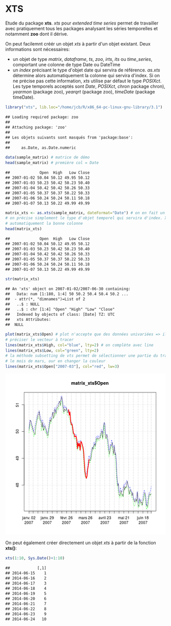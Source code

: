 XTS
========================================================

Etude du package __xts__. _xts_ pour _extended time series_ permet de travailler avec pratiquement tous les packages analysant les séries temporelles et notamment __zoo__ dont il dérive.

On peut facilemnt créér un objet _xts_ à partir d'un objet existant. Deux informations sont nécessaires:
- un objet de type _matrix_, _dataframe_, _ts_, _zoo_, _irts_, _its_ ou _time_series_, comportant une colonne de type Date ou DateTime
- un _index_ précisant le type d'objet date qui servira de référence. _as.xts_ détermine alors automatiquement la colonne qui servira d'index. Si on ne précise pas cette information, _xts_ utilise par défaut le type _POSIXct_. Les type temporels acceptés sont _Date_, _POSIXct_, _chron_ package chron), _yearmon_ (package zoo), _yearqrt_ (package zoo), _timeDate_ (package timeDate).


```r
library("xts", lib.loc="/home/jcb/R/x86_64-pc-linux-gnu-library/3.1")
```

```
## Loading required package: zoo
## 
## Attaching package: 'zoo'
## 
## Les objets suivants sont masqués from 'package:base':
## 
##     as.Date, as.Date.numeric
```

```r
data(sample_matrix) # matrice de démo
head(sample_matrix) # première col = Date
```

```
##             Open  High   Low Close
## 2007-01-02 50.04 50.12 49.95 50.12
## 2007-01-03 50.23 50.42 50.23 50.40
## 2007-01-04 50.42 50.42 50.26 50.33
## 2007-01-05 50.37 50.37 50.22 50.33
## 2007-01-06 50.24 50.24 50.11 50.18
## 2007-01-07 50.13 50.22 49.99 49.99
```

```r
matrix_xts <- as.xts(sample_matrix, dateFormat="Date") # on en fait un objet Xts
# on précise simplement le type d'objet temporel qui servira d'index. Xts trouve
# automatiquement la bonne colonne
head(matrix_xts)
```

```
##             Open  High   Low Close
## 2007-01-02 50.04 50.12 49.95 50.12
## 2007-01-03 50.23 50.42 50.23 50.40
## 2007-01-04 50.42 50.42 50.26 50.33
## 2007-01-05 50.37 50.37 50.22 50.33
## 2007-01-06 50.24 50.24 50.11 50.18
## 2007-01-07 50.13 50.22 49.99 49.99
```

```r
str(matrix_xts)
```

```
## An 'xts' object on 2007-01-02/2007-06-30 containing:
##   Data: num [1:180, 1:4] 50 50.2 50.4 50.4 50.2 ...
##  - attr(*, "dimnames")=List of 2
##   ..$ : NULL
##   ..$ : chr [1:4] "Open" "High" "Low" "Close"
##   Indexed by objects of class: [Date] TZ: UTC
##   xts Attributes:  
##  NULL
```

```r
plot(matrix_xts$Open) # plot n'accepte que des données univariées => il faut
# préciser le vecteur à tracer
lines(matrix_xts$High, col="blue", lty=2) # on complète avec line
lines(matrix_xts$Low, col="green", lty=2)
# la méthode subsetting de vts permet de sélectionner une partie du tracé, ici 
# le mois de mars, our en changer la couleur
lines(matrix_xts$Open["2007-03"], col="red", lw=3)
```

![plot of chunk test](figure/test.png) 

On peut également créer directement un objet _xts_ à partir de la fonction __xts()__:


```r
xts(1:10, Sys.Date()+1:10)
```

```
##            [,1]
## 2014-06-15    1
## 2014-06-16    2
## 2014-06-17    3
## 2014-06-18    4
## 2014-06-19    5
## 2014-06-20    6
## 2014-06-21    7
## 2014-06-22    8
## 2014-06-23    9
## 2014-06-24   10
```


